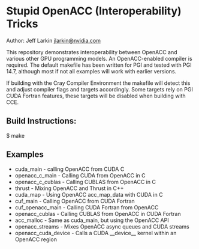 Stupid OpenACC (Interoperability) Tricks
========================================
Author: Jeff Larkin <jlarkin@nvidia.com>

This repository demonstrates interoperability between OpenACC and various other
GPU programming models. An OpenACC-enabled compiler is required. The default
makefile has been written for PGI and tested with PGI 14.7, although most if
not all examples will work with earlier versions.

If building with the Cray Compiler Environment the makefile will detect this
and adjust compiler flags and targets accordingly. Some targets rely on PGI
CUDA Fortran features, these targets will be disabled when building with CCE.

Build Instructions:
-------------------
$ make 

Examples
--------
* cuda\_main - calling OpenACC from CUDA C
* openacc\_c\_main - Calling CUDA from OpenACC in C
* openacc\_c\_cublas - Calling CUBLAS from OpenACC in C
* thrust - Mixing OpenACC and Thrust in C++
* cuda\_map - Using OpenACC acc\_map\_data with CUDA in C
* cuf\_main - Calling OpenACC from CUDA Fortran
* cuf\_openacc\_main - Calling CUDA Fortran from OpenACC
* openacc\_cublas - Calling CUBLAS from OpenACC in CUDA Fortran
* acc\_malloc - Same as cuda\_main, but using the OpenACC API
* openacc\_streams  - Mixes OpenACC async queues and CUDA streams
* openacc\_cuda\_device - Calls a CUDA \_\_device\_\_ kernel within an OpenACC
  region
